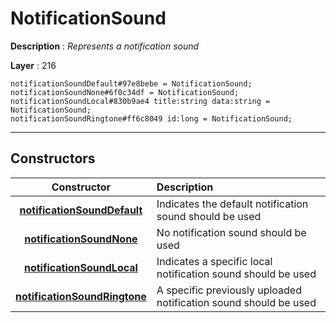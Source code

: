 # NotificationSound

**Description** : *Represents a notification sound*

**Layer** : 216

```tl
notificationSoundDefault#97e8bebe = NotificationSound;
notificationSoundNone#6f0c34df = NotificationSound;
notificationSoundLocal#830b9ae4 title:string data:string = NotificationSound;
notificationSoundRingtone#ff6c8049 id:long = NotificationSound;
```

---

## Constructors

| Constructor | Description |
| :---: | :--- |
| [**notificationSoundDefault**](constructor/notificationSoundDefault) | Indicates the default notification sound should be used |
| [**notificationSoundNone**](constructor/notificationSoundNone) | No notification sound should be used |
| [**notificationSoundLocal**](constructor/notificationSoundLocal) | Indicates a specific local notification sound should be used |
| [**notificationSoundRingtone**](constructor/notificationSoundRingtone) | A specific previously uploaded notification sound should be used |